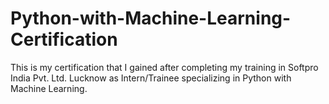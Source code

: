 # Python-with-Machine-Learning-Certification
This is my certification that I gained after completing my training in Softpro India Pvt. Ltd. Lucknow as Intern/Trainee specializing in Python with Machine Learning.
